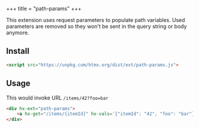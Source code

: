 +++
title = "path-params"
+++

This extension uses request parameters to populate path variables. Used parameters are removed so they won't be sent in the query string or body anymore.

## Install

```html
<script src="https://unpkg.com/htmx.org/dist/ext/path-params.js">
```

## Usage

This would invoke URL `/items/42?foo=bar`

```html
<div hx-ext="path-params">
    <a hx-get="/items/{itemId}" hx-vals='{"itemId": "42", "foo": "bar"}'>test</div>
</div>
```
